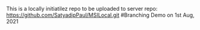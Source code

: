 
This is a locally initiatilez repo to be uploaded to server repo:
https://github.com/SatyadipPaul/MSILocal.git
#Branching Demo on 1st Aug, 2021
